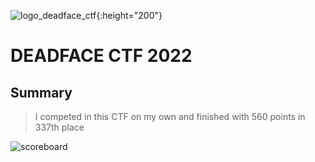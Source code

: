 ![logo_deadface_ctf](https://user-images.githubusercontent.com/47488692/196339590-10721f48-060e-4524-a1ba-41df69d6b59e.png){:height="200"}

# DEADFACE CTF 2022

## Summary
> I competed in this CTF on my own and finished with 560 points in 337th place

![scoreboard](https://user-images.githubusercontent.com/47488692/196339440-a054914c-932d-4725-9dd1-922043125278.png)
